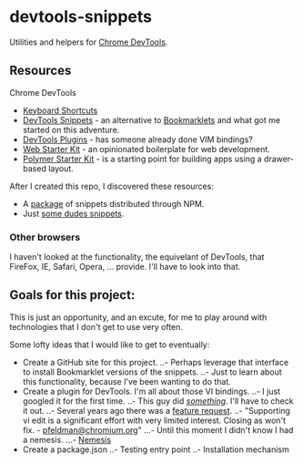 # devtools-snippets

Utilities and helpers for [Chrome DevTools][devtools-snippets].

## Resources


Chrome DevTools

 * [Keyboard Shortcuts][devtools-shortcuts]
 * [DevTools Snippets][devtools-snippets] - an alternative to [Bookmarklets][bookmarklets] and what got me started on this adventure.
 * [DevTools Plugins][devtools-plugins] - has someone already done VIM bindings?
 * [Web Starter Kit][devtools-web-starter-kit] - an opinionated boilerplate for web development.
 * [Polymer Starter Kit][devtools-polymer-starter-kit] - is a starting point for building apps using a drawer-based layout.


After I created this repo, I discovered these resources:

 * A [package][npm-distributed-snippets] of snippets distributed through NPM.
 * Just [some dudes snippets][some-dudes-snippets].


### Other browsers

I haven't looked at the functionality, the equivelant of DevTools, that
FireFox, IE, Safari, Opera, ... provide.  I'll have to look into that.


## Goals for this project:

This is just an opportunity, and an excute, for me to play around with technologies
that I don't get to use very often.

Some lofty ideas that I would like to get to eventually:

 - Create a GitHub site for this project.
 ..- Perhaps leverage that interface to install Bookmarklet versions of the snippets.
 ..- Just to learn about this functionality, because I've been wanting to do that.
 - Create a plugin for DevTools.  I'm all about those VI bindings.
 ..- I just googled it for the first time.
 ..- This guy did _[something][devtools-vim-bindings]_.  I'll have to check it out.
 ..- Several years ago there was a [feature request][chromium-feature-request]. 
 ..- "Supporting vi edit is a significant effort with very limited interest. Closing as won't fix.  - pfeldman@chromium.org"
 ...- Until this moment I didn't know I had a nemesis.
 ...- [Nemesis](https://www.google.com/search?q=pfeldman+chromium)
 - Create a package.json
 ..- Testing entry point
 ..- Installation mechanism


[devtools-snippets]: https://developers.google.com/web/tools/chrome-devtools/snippets
[devtools-shortcuts]: https://developers.google.com/web/tools/chrome-devtools/shortcuts
[devtools-plugins]: https://developer.chrome.com/extensions/devtools
[devtools-web-starter-kit]: https://developers.google.com/web/tools/starter-kit/
[devtools-polymer-starter-kit]: https://developers.google.com/web/tools/polymer-starter-kit/
[npm-distributed-snippets]: https://github.com/bahmutov/code-snippets
[some-dudes-snippets]: https://github.com/bgrins/devtools-snippets
[bookmarklets]: https://en.wikipedia.org/wiki/Bookmarklet
[devtools-vim-bindings]: https://github.com/mllg/vim-devtools-plugin
[chromium-feature-request]: https://bugs.chromium.org/p/chromium/issues/detail?id=111516
